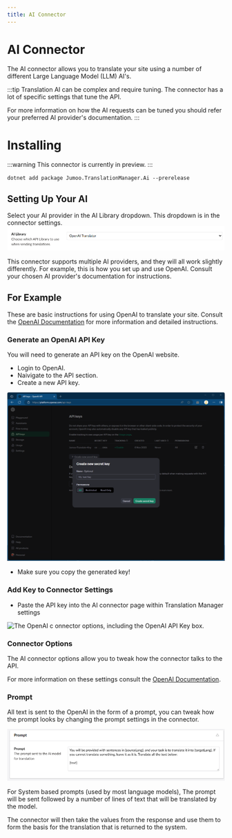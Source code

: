 ```yaml
---
title: AI Connector
---
```

# AI Connector

The AI connector allows you to translate your site using a number of different Large Language Model (LLM) AI's.

:::tip
Translation AI can be complex and require tuning. The connector has a lot of specific settings that tune the API.

For more information on how the AI requests can be tuned you should refer your preferred AI provider's documentation.
:::

# Installing

:::warning
This connector is currently in preview.
:::

```
dotnet add package Jumoo.TranslationManager.Ai --prerelease
```

## Setting Up Your AI
Select your AI provider in the AI Library dropdown. This dropdown is in the connector settings.
![The AI Library dropdown in the connector settings.](ai-library.png) 

This connector supports multiple AI providers, and they will all work slightly differently. For example, this is how you set up and use OpenAI. Consult your chosen AI provider's documentation for instructions. 

## For Example
These are basic instructions for using OpenAI to translate your site. Consult the [OpenAI Documentation](https://platform.openai.com/docs/concepts) for more information and detailed instructions.

### Generate an OpenAI API Key

You will need to generate an API key on the OpenAI website.

- Login to OpenAI.
- Naivigate to the API section.
- Create a new API key.

![Generating a new OpenAI key](./openai-keys.png)

- Make sure you copy the generated key!

### Add Key to Connector Settings

- Paste the API key into the AI connector page within Translation Manager settings

![The OpenAI c 
onnector options, including the OpenAI API Key box. ](AI-settings.png)

### Connector Options

The AI connector options allow you to tweak how the connector talks to the API.

For more information on these settings consult the [OpenAI Documentation](https://platform.openai.com/docs/introduction).

### Prompt

All text is sent to the OpenAI in the form of a prompt, you can tweak how the prompt looks by changing the prompt settings in the connector.

![OpenAI Prompt settings](prompt-ai.png)

For System based prompts (used by most language models), The prompt will be sent followed by a number of lines of text that will be translated by the model.

The connector will then take the values from the response and use them to form the basis for the translation that is returned to the system.
